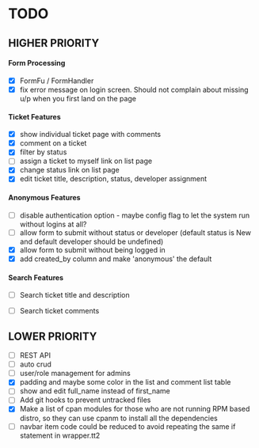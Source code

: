 # TODO

## HIGHER PRIORITY
#### Form Processing
- [x] FormFu / FormHandler
- [x] fix error message on login screen. Should not complain about missing u/p when you first land on the page
#### Ticket Features
- [x] show individual ticket page with comments
- [x] comment on a ticket
- [x] filter by status
- [ ] assign a ticket to myself link on list page
- [x] change status link on list page
- [x] edit ticket title, description, status, developer assignment
#### Anonymous Features
- [ ] disable authentication option - maybe config flag to let the system run without logins at all?
- [ ] allow form to submit without status or developer (default status is New and default developer should be undefined)
- [x] allow form to submit without being logged in
- [x] add created_by column and make 'anonymous' the default
#### Search Features
- [ ] Search ticket title and description
- [ ] Search ticket comments


## LOWER PRIORITY
- [ ] REST API
- [ ] auto crud
- [ ] user/role management for admins
- [x] padding and maybe some color in the list and comment list table
- [ ] show and edit full_name instead of first_name
- [ ] Add git hooks to prevent untracked files
- [x] Make a list of cpan modules for those who are not running RPM based distro, so they can use cpanm to install all the dependencies
- [ ] navbar item code could be reduced to avoid repeating the same if statement in wrapper.tt2
